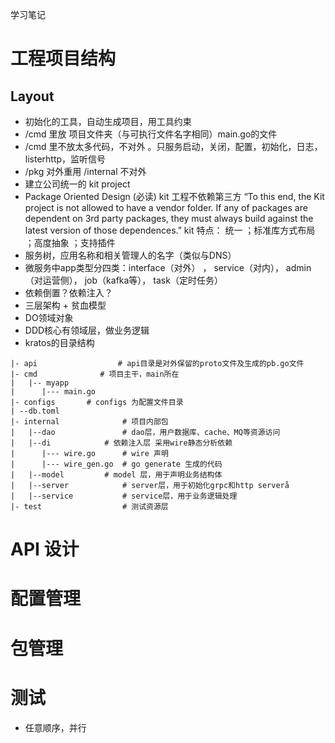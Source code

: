 学习笔记
# 工程项目结构
## Layout
- 初始化的工具，自动生成项目，用工具约束
- /cmd 里放 项目文件夹（与可执行文件名字相同）main.go的文件
- /cmd 里不放太多代码，不对外 。只服务启动，关闭，配置，初始化，日志，listerhttp，监听信号
- /pkg 对外重用  /internal 不对外
- 建立公司统一的 kit project
- Package Oriented Design (必读) kit 工程不依赖第三方
  “To this end, the Kit project is not allowed to have a vendor folder. If any of packages are dependent on 3rd party packages, they must always build against the latest version of those dependences.”
   kit 特点： 统一 ；标准库方式布局 ；高度抽象 ；支持插件 
- 服务树，应用名称和相关管理人的名字（类似与DNS）
- 微服务中app类型分四类：interface（对外） ， service（对内）， admin（对运营侧）， job（kafka等）， task（定时任务）
- 依赖倒置？依赖注入？
- 三层架构 + 贫血模型
- DO领域对象
- DDD核心有领域层，做业务逻辑
- kratos的目录结构
```
|- api                  # api目录是对外保留的proto文件及生成的pb.go文件
|- cmd		        # 项目主干，main所在
|   |-- myapp
|      |--- main.go
|- configs		 # configs 为配置文件目录
| --db.toml					
|- internal              # 项目内部包
|   |--dao               # dao层，用户数据库、cache、MQ等资源访问
|   |--di	         # 依赖注入层 采用wire静态分析依赖
|      |--- wire.go      # wire 声明
|      |--- wire_gen.go  # go generate 生成的代码
|   |--model		 # model 层，用于声明业务结构体
|   |--server            # server层，用于初始化grpc和http serverå
|   |--service           # service层，用于业务逻辑处理
|- test                  # 测试资源层
```
# API 设计
# 配置管理
# 包管理
# 测试
- 任意顺序，并行